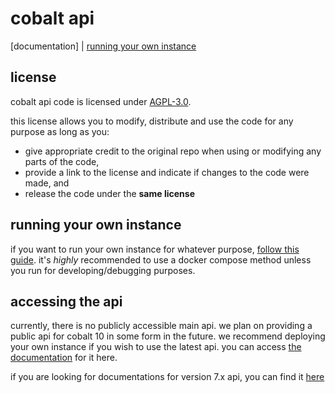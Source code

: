 # cobalt api
[documentation] | [running your own instance](/docs/run-an-instance.md)

## license
cobalt api code is licensed under [AGPL-3.0](LICENSE).

this license allows you to modify, distribute and use the code for any purpose
as long as you:
- give appropriate credit to the original repo when using or modifying any parts of the code,
- provide a link to the license and indicate if changes to the code were made, and
- release the code under the **same license**

## running your own instance
if you want to run your own instance for whatever purpose, [follow this guide](/docs/run-an-instance.md).
it's *highly* recommended to use a docker compose method unless you run for developing/debugging purposes.

## accessing the api
currently, there is no publicly accessible main api. we plan on providing a public api for
cobalt 10 in some form in the future. we recommend deploying your own instance if you wish
to use the latest api. you can access [the documentation](/docs/api.md) for it here.

if you are looking for documentations for version 7.x api, you can find
it [here](https://github.com/imputnet/cobalt/blob/7/docs/api.md)